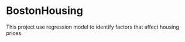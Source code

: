# BostonHousing

This project use regression model to identify factors that affect housing prices. 

